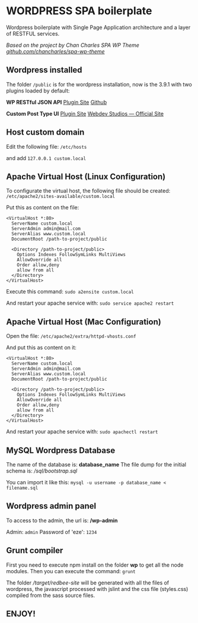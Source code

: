 WORDPRESS SPA boilerplate
=========================

Wordpress boilerplate with Single Page Application architecture and a layer of RESTFUL services.

*Based on the project by Chan Charles SPA WP Theme
[github.com/chancharles/spa-wp-theme](https://github.com/chancharles/spa-wp-theme)*

Wordpress installed
-------------------

The folder `/public` is for the wordpress installation, now is the 3.9.1 with two plugins loaded by default:

**WP RESTful JSON API**
[Plugin Site](https://wordpress.org/plugins/json-rest-api/)
[Github](https://github.com/WP-API/WP-API)


**Custom Post Type UI**
[Plugin Site](http://wordpress.org/plugins/custom-post-type-ui/)
[Webdev Studios — Official Site](http://webdevstudios.com/plugin/custom-post-type-ui/)


Host custom domain
------------------

Edit the following file: `/etc/hosts`

and add `127.0.0.1 custom.local`

Apache Virtual Host (Linux Configuration)
-------------------

To configurate the virtual host, the following file should be created:
`/etc/apache2/sites-available/custom.local`

Put this as content on the file:

```
<VirtualHost *:80>
  ServerName custom.local
  ServerAdmin admin@mail.com
  ServerAlias www.custom.local
  DocumentRoot /path-to-project/public
    
  <Directory /path-to-project/public>
    Options Indexes FollowSymLinks MultiViews
    AllowOverride all
    Order allow,deny
    allow from all
  </Directory>
</VirtualHost>
```

Execute this command:
`sudo a2ensite custom.local`

And restart your apache service with: `sudo service apache2 restart`

Apache Virtual Host (Mac Configuration)
-------------------

Open the file: `/etc/apache2/extra/httpd-vhosts.conf`

And put this as content on it:

```
<VirtualHost *:80>
  ServerName custom.local
  ServerAdmin admin@mail.com
  ServerAlias www.custom.local
  DocumentRoot /path-to-project/public
    
  <Directory /path-to-project/public>
    Options Indexes FollowSymLinks MultiViews
    AllowOverride all
    Order allow,deny
    allow from all
  </Directory>
</VirtualHost>
```

And restart your apache service with: `sudo apachectl restart`

MySQL Wordpress Database
------------------------

The name of the database is: **database_name**
The file dump for the initial schema is: */sql/bootstrap.sql*

You can import it like this: `mysql -u username -p database_name < filename.sql`

Wordpress admin panel
---------------------

To access to the admin, the url is: **/wp-admin**

Admin: `admin`
Password of 'eze': `1234`

Grunt compiler
--------------

First you need to execute npm install on the folder **wp** to get all the node modules.
Then you can execute the command: `grunt`

The folder */target/redbee-site* will be generated with all the files of wordpress, the javascript processed with jslint and the css file (styles.css) compiled from the sass source files.



ENJOY!
------